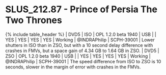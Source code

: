 # SLUS_212.87 - Prince of Persia The Two Thrones

{% include table_header %}
| DVD5 | ISO | OPL 1.2.0 beta 1940 | USB |  | YES | YES | YES | YES | Working | @INDRAPhilip | SCPH-39001 | Lower shutters in ISO than in ZSO, but with a 10 second delay difference with crashes in FMVs, but a space gain of 4.34 GB to 1.64 GB in ZSO.
| DVD5 | ZSO | OPL 1.2.0 beta 1940 | USB |  | YES | YES | YES | YES | Working | @INDRAPhilip | SCPH-39001 | The speed difference from ISO to ZSO is 10 seconds, slower in the margin of error with crashes in the FMVs.
